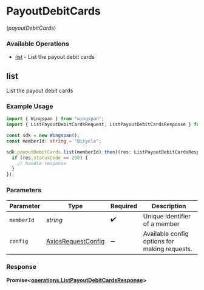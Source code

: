 # PayoutDebitCards
(*payoutDebitCards*)

### Available Operations

* [list](#list) - List the payout debit cards

## list

List the payout debit cards

### Example Usage

```typescript
import { Wingspan } from "wingspan";
import { ListPayoutDebitCardsRequest, ListPayoutDebitCardsResponse } from "wingspan/dist/sdk/models/operations";

const sdk = new Wingspan();
const memberId: string = "Bicycle";

sdk.payoutDebitCards.list(memberId).then((res: ListPayoutDebitCardsResponse) => {
  if (res.statusCode == 200) {
    // handle response
  }
});
```

### Parameters

| Parameter                                                    | Type                                                         | Required                                                     | Description                                                  |
| ------------------------------------------------------------ | ------------------------------------------------------------ | ------------------------------------------------------------ | ------------------------------------------------------------ |
| `memberId`                                                   | *string*                                                     | :heavy_check_mark:                                           | Unique identifier of a member                                |
| `config`                                                     | [AxiosRequestConfig](https://axios-http.com/docs/req_config) | :heavy_minus_sign:                                           | Available config options for making requests.                |


### Response

**Promise<[operations.ListPayoutDebitCardsResponse](../../models/operations/listpayoutdebitcardsresponse.md)>**

